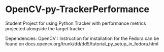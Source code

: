 # OpenCV-py-TrackerPerformance
Student Project for using Python Tracker with performance metrics projected alongside the target tracker

Dependencies:
OpenCV : Instruction for installation for the Fedora can be found on docs.opencv.org/trunk/dd/dd5/tutorial_py_setup_in_fedora.html

